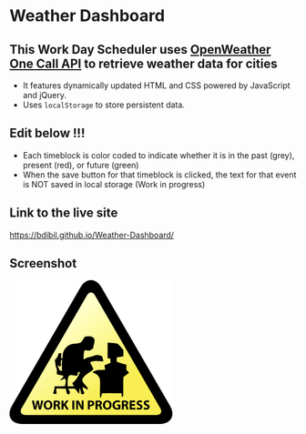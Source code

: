 
# Weather Dashboard
  
## This Work Day Scheduler uses [OpenWeather One Call API](https://openweathermap.org/api/one-call-api) to retrieve weather data for cities
  
-	It features dynamically updated HTML and CSS powered by JavaScript and jQuery.
-	Uses `localStorage` to store persistent data.


## Edit below  !!!
-	Each timeblock is color coded to indicate whether it is in the past (grey), present (red), or future (green)
-	When the save button for that timeblock is clicked, the text for that event is NOT saved in local storage (Work in progress)


## Link to the live site

 https://bdibil.github.io/Weather-Dashboard/
  

## Screenshot

![](assets/images/screenshot.png)

  
